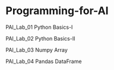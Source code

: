 # Programming-for-AI

PAI_Lab_01 Python Basics-I

PAI_Lab_02 Python Basics-II

PAI_Lab_03 Numpy Array

PAI_Lab_04 Pandas DataFrame
